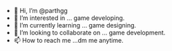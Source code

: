 - 👋 Hi, I’m @parthgg 
- 👀 I’m interested in ... game developing.
- 🌱 I’m currently learning ... game designing.
- 💞️ I’m looking to collaborate on ... game development.
- 📫 How to reach me ...dm  me anytime.

<!---
parthgg/parthgg is a ✨ special ✨ repository because its `README.md` (this file) appears on your GitHub profile.
You can click the Preview link to take a look at your changes.
--->
